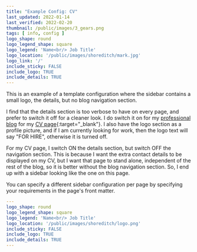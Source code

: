 ```yaml
---
title: "Example Config: CV"
last_updated: 2022-01-14
last_verified: 2022-02-20
thumbnail: /public/images/3_gears.png
tags: [ info, config ]
logo_shape: round
logo_legend_shape: square
logo_legend: 'Name<br/> Job Title'
logo_location: '/public/images/shoreditch/mark.jpg'
logo_link: '/'
include_sticky: FALSE
include_logo: TRUE
include_details: TRUE
---
```


This is an example of a template configuration where the sidebar contains a
small logo, the details, but no blog navigation section.

I find that the details section is too verbose to have on every page, and prefer
to switch it off for a cleaner look. I do switch it on for my [professional
blog](https://blog.mehcoleman.com/) for my [CV page](/cv){:target="_blank"}. I
also have the logo section as a profile picture, and if I am currently looking
for work, then the logo text will say "FOR HIRE", otherwise it is turned off.

For my CV page, I switch ON the details section, but switch OFF the navigation
section. This is because I want the extra contact details to be displayed on my
CV, but I want that page to stand alone, independent of the rest of the blog, so
it is better without the blog navigation section. So, I end up with a sidebar
looking like the one on this page.

You can specify a different sidebar configuration per page by specifying
your requirements in the page's front matter.

~~~ yaml
---
logo_shape: round
logo_legend_shape: square
logo_legend: 'Name<br/> Job Title'
logo_location: '/public/images/shoreditch/logo.png'
include_sticky: FALSE
include_logo: TRUE
include_details: TRUE
---
~~~
